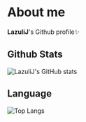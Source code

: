 # About me
**LazuliJ**'s Github profile✨

## Github Stats
![LazuliJ's GitHub stats](https://github-readme-stats.vercel.app/api?username=LazuliJ&show_icons=true&theme=ayu-mirage&hide_rank=true)

## Language
![Top Langs](https://github-readme-stats.vercel.app/api/top-langs/?username=LazuliJ&layout=compact&theme=ayu-mirage)
